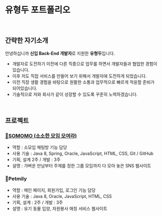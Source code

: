 # **유형두 포트폴리오**

<br>

## **간략한 자기소개**

안녕하십니까 **신입 Back-End 개발자**로 지원한 **유형두**입니다.
- 개발자로 도전하기 이전에 다른 직종으로 업무를 하면서 개발자들과 협업한 경험이 있습니다.
- 이후 저도 직접 서비스를 만들어 보기 위해서 개발자에 도전하게 되었습니다.
- 이전 직장 생활 경험을 바탕으로 원활한 소통과 업무적으로 빠르게 적응할 준비가 되어있습니다.
- 기술적으로 저와 회사가 같이 성장할 수 있도록 꾸준히 노력하겠습니다.

<br>

## **프로젝트**

### [📌**SOMOMO (소소한 모임 모여라)**](https://github.com/doitchu93/somomo)
- 역할 : 소모임 채팅방 기능 담당
- 사용 기술 : Java 8, Spring, Oracle, JavaScript, HTML, CSS, Git / GitHub
- 기획, 설계 2주 / 개발 : 3주
- 설명 : 가벼운 만남부터 주제를 정한 그룹 모임까지 다 모아 놓은 SNS 웹사이트

### 📌**Petmily**
- 역할 : 메인 페이지, 회원가입, 로그인 기능 담당
- 사용 기술 : Java 8, Oracle, JavaScript, HTML, CSS
- 기획, 설계 : 2주 / 개발 : 3주
- 설명 : 유기 동물 입양, 자원봉사 매칭 서비스 웹사이트

<br>